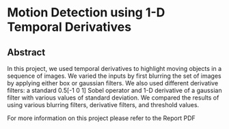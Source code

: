 # **Motion Detection using 1-D Temporal Derivatives**

## Abstract 

In this project, we used temporal derivatives to highlight moving objects in a sequence of images. 
We varied the inputs by first blurring the set of images by applying either box or gaussian filters.
We also used different derivative filters: a standard 0.5[-1 0 1] Sobel operator and 1-D derivative of a gaussian filter with various values of standard deviation.
We compared the results of using various blurring filters, derivative filters, and threshold values.

For more information on this project please refer to the Report PDF 
